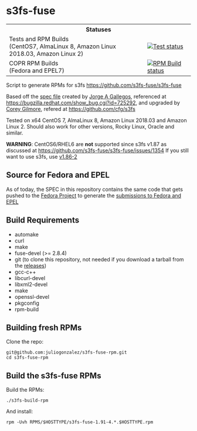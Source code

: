 s3fs-fuse
=========

<table padding="0">
  <tr>
    <th colspan="2">Statuses</th>
  </tr>
  <tr>
    <td>Tests and RPM Builds<br />(CentOS7, AlmaLinux 8, Amazon Linux 2018.03, Amazon Linux 2)</td>
    <td>
      <a href="https://jenkins.juliogonzalez.es/job/s3fs-fuse-rpm-build/" target="_blank"><img src="https://jenkins.juliogonzalez.es/job/s3fs-fuse-rpm-build/badge/icon" alt="Test status" valign="middle" /></a>
    </td>
  </tr>
  <tr>
    <td>COPR RPM Builds<br />(Fedora and EPEL7)</td>
    <td>
      <a href="https://copr.fedorainfracloud.org/coprs/juliogonzalez/s3fs-fuse/monitor/" target="_blank"><img src="https://copr.fedorainfracloud.org/coprs/juliogonzalez/s3fs-fuse/package/s3fs-fuse/status_image/last_build.png" alt="RPM Build status" valign="middle" /></a>
    </td>
  </tr>
</table>

Script to generate RPMs for s3fs <https://github.com/s3fs-fuse/s3fs-fuse>

Based off the [spec file](http://kad.fedorapeople.org/packages/s3fs/s3fs.spec) created by [Jorge A Gallegos](http://kad.fedorapeople.org/), referenced at <https://bugzilla.redhat.com/show_bug.cgi?id=725292>, and upgraded by [Corey Gilmore](https://github.com/cfg), refered at <https://github.com/cfg/s3fs>


Tested on x64 CentOS 7, AlmaLinux 8, Amazon Linux 2018.03 and Amazon Linux 2. Should also work for other versions, Rocky Linux, Oracle and similar.

**WARNING**: CentOS6/RHEL6 are **not** supported since s3fs v1.87 as discussed at https://github.com/s3fs-fuse/s3fs-fuse/issues/1354 If you still want to use s3fs, use [v1.86-2](https://github.com/juliogonzalez/s3fs-fuse-rpm/releases/tag/1.86-2)

Source for Fedora and EPEL
--------------------------

As of today, the SPEC in this repository contains the same code that gets pushed to the [Fedora Project](https://src.fedoraproject.org/rpms/s3fs-fuse/) to generate the [submissions to Fedora and EPEL](https://bodhi.fedoraproject.org/updates/?packages=s3fs-fuse)


Build Requirements
------------------

* automake
* curl
* make
* fuse-devel (>= 2.8.4)
* git (to clone this repository, not needed if you download a tarball from the [releases](https://github.com/juliogonzalez/s3fs-fuse-rpm/releases))
* gcc-c++
* libcurl-devel
* libxml2-devel
* make
* openssl-devel
* pkgconfig
* rpm-build

Building fresh RPMs
-------------------

Clone the repo:

    git@github.com:juliogonzalez/s3fs-fuse-rpm.git
    cd s3fs-fuse-rpm


Build the s3fs-fuse RPMs
------------------------

Build the RPMs:

    ./s3fs-build-rpm

And install:

    rpm -Uvh RPMS/$HOSTTYPE/s3fs-fuse-1.91-4.*.$HOSTTYPE.rpm
